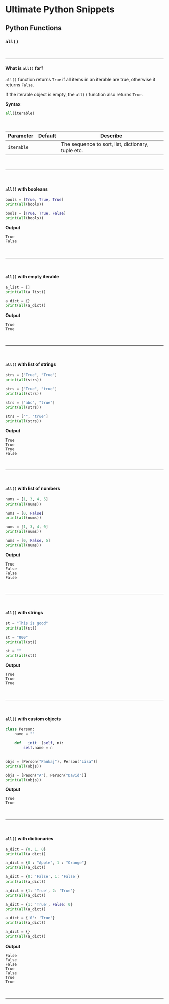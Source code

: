 # Ultimate Python Snippets
## Python Functions
### `all()`


<br>

-----


#### What is `all()` for?

`all()` function returns `True` if all items in an iterable are true, otherwise it returns `False`.

If the iterable object is empty, the `all()` function also returns `True`.

**Syntax**

```python
all(iterable)
```

<br>

| Parameter | Default | Describe |
|--|--|--|
| `iterable` | | The sequence to sort, list, dictionary, tuple etc. |


<br>

--------

<br>


#### `all()` with booleans


```python
bools = [True, True, True]
print(all(bools))

bools = [True, True, False]
print(all(bools))
```

**Output**

```
True
False
```

<br>

--------

<br>


#### `all()` with empty iterable


```python
a_list = []
print(all(a_list))

a_dict = {}
print(all(a_dict))
```

**Output**

```
True
True
```

<br>

--------


<br>


#### `all()` with list of strings


```python
strs = ["True", "True"]
print(all(strs))

strs = ["True", "true"]
print(all(strs))

strs = ["abc", "true"]
print(all(strs))

strs = ["", "true"]
print(all(strs))
```

**Output**

```
True
True
True
False
```

<br>

--------
<br>


#### `all()` with list of numbers


```python
nums = [1, 3, 4, 5]
print(all(nums))

nums = [0, False]
print(all(nums))

nums = [1, 3, 4, 0]
print(all(nums))

nums = [0, False, 5]
print(all(nums))
```

**Output**

```
True
False
False
False
```

<br>

--------

<br>


#### `all()` with strings


```python
st = "This is good"
print(all(st))

st = "000"
print(all(st))

st = ""
print(all(st))
```

**Output**

```
True
True
True
```

<br>

--------
<br>


#### `all()` with custom objects


```python
class Person:
    name = ""

    def __init__(self, n):
        self.name = n


objs = [Person("Pankaj"), Person("Lisa")]
print(all(objs))

objs = [Peson("A"), Person("David")]
print(all(objs))
```

**Output**

```
True
True
```

<br>

--------

<br>


#### `all()` with dictionaries


```python
a_dict = {0, 1, 0}
print(all(a_dict))

a_dict = {0 : "Apple", 1 : "Orange"}
print(all(a_dict))

a_dict = {0: 'False', 1: 'False'}
print(all(a_dict))

a_dict = {1: 'True', 2: 'True'}
print(all(a_dict))

a_dict = {1: 'True', False: 0}
print(all(a_dict))

a_dict = {'0': 'True'}
print(all(a_dict))

a_dict = {}
print(all(a_dict))
```

**Output**

```
False
False
False
True
False
True
True
```

<br>

--------
